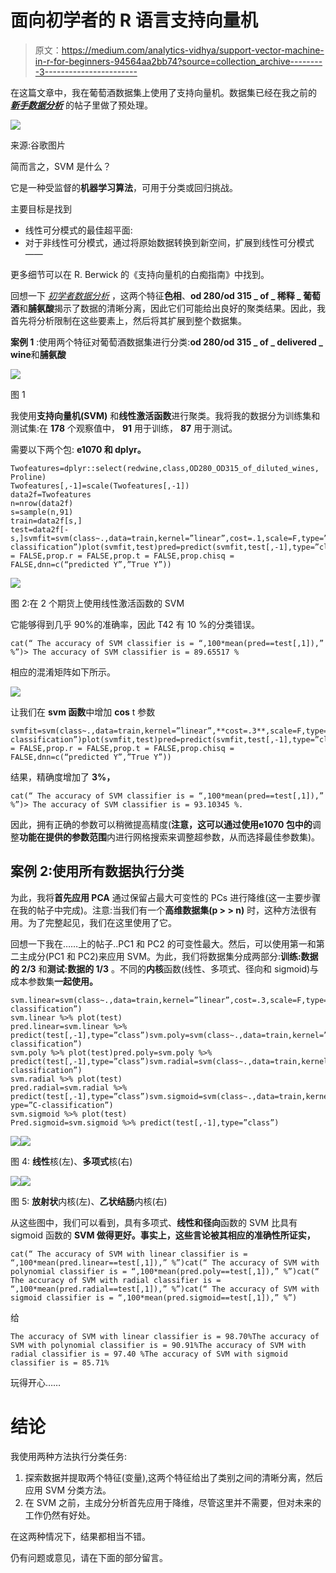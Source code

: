 # 面向初学者的 R 语言支持向量机

> 原文：<https://medium.com/analytics-vidhya/support-vector-machine-in-r-for-beginners-94564aa2bb74?source=collection_archive---------3----------------------->

在这篇文章中，我在葡萄酒数据集上使用了支持向量机。数据集已经在我之前的 [***新手数据分析***](/@dar.paharand/data-analysis-for-beginners-ff1a3d9389ae) 的帖子里做了预处理。

![](img/f6608df3a546836dff596a084c4a2439.png)

来源:谷歌图片

简而言之，SVM 是什么？

它是一种受监督的**机器学习算法**，可用于分类或回归挑战。

主要目标是找到

*   线性可分模式的最佳超平面:
*   对于非线性可分模式，通过将原始数据转换到新空间，扩展到线性可分模式——

更多细节可以在 R. Berwick 的《支持向量机的白痴指南》中找到。

回想一下 [*初学者数据分析*](/@dar.paharand/data-analysis-for-beginners-ff1a3d9389ae) ，这两个特征**色相**、**od 280/od 315 _ of _ 稀释 _ 葡萄酒**和**脯氨酸**揭示了数据的清晰分离，因此它们可能给出良好的聚类结果。因此，我首先将分析限制在这些要素上，然后将其扩展到整个数据集。

**案例 1** :使用两个特征对葡萄酒数据集进行分类:**od 280/od 315 _ of _ delivered _ wine**和**脯氨酸**

![](img/4fd0c710693ebd28c48fcf1b105444f0.png)

图 1

我使用**支持向量机(SVM)** 和**线性激活函数**进行聚类。我将我的数据分为训练集和测试集:在 **178** 个观察值中， **91** 用于训练， **87** 用于测试。

需要以下两个包: **e1070 和 dplyr。**

```
Twofeatures=dplyr::select(redwine,class,OD280_OD315_of_diluted_wines, Proline)
Twofeatures[,-1]=scale(Twofeatures[,-1]) 
data2f=Twofeatures
n=nrow(data2f)
s=sample(n,91)
train=data2f[s,]
test=data2f[-s,]svmfit=svm(class~.,data=train,kernel=”linear”,cost=.1,scale=F,type=”C-classification”)plot(svmfit,test)pred=predict(svmfit,test[,-1],type=”class”)CrossTable(pred,test[,1],prop.c = FALSE,prop.r = FALSE,prop.t = FALSE,prop.chisq = FALSE,dnn=c(“predicted Y”,”True Y”))
```

![](img/4cf25f4a43386d2e29806cfbd8891dd4.png)

图 2:在 2 个期货上使用线性激活函数的 SVM

它能够得到几乎 90%的准确率，因此 T42 有 10 %的分类错误。

```
cat(“ The accuracy of SVM classifier is = “,100*mean(pred==test[,1]),” %”)> The accuracy of SVM classifier is = 89.65517 %
```

相应的混淆矩阵如下所示。

![](img/0d9d3d129bccb57ddc01cf535230493c.png)

让我们在 **svm 函数**中增加 **cos** t 参数

```
svmfit=svm(class~.,data=train,kernel=”linear”,**cost=.3**,scale=F,type=”C-classification”)plot(svmfit,test)pred=predict(svmfit,test[,-1],type=”class”)CrossTable(pred,test[,1],prop.c = FALSE,prop.r = FALSE,prop.t = FALSE,prop.chisq = FALSE,dnn=c(“predicted Y”,”True Y”))
```

结果，精确度增加了 **3%，**

```
cat(“ The accuracy of SVM classifier is = “,100*mean(pred==test[,1]),” %”)> The accuracy of SVM classifier is = 93.10345 %. 
```

因此，拥有正确的参数可以稍微提高精度(**注意，这可以通过使用e1070 包中的**调整**功能在提供的参数范围**内进行网格搜索来调整超参数，从而选择最佳参数集)。

## 案例 2:使用所有数据执行分类

为此，我将**首先应用 PCA** 通过保留占最大可变性的 PCs 进行降维(这一主要步骤在我的帖子中完成)。注意:当我们有一个**高维数据集(p > > n)** 时，这种方法很有用。为了完整起见，我们在这里使用了它。

回想一下我在……上的帖子..PC1 和 PC2 的可变性最大。然后，可以使用第一和第二主成分(PC1 和 PC2)来应用 SVM。为此，我们将数据集分成两部分:**训练:数据的 2/3** 和**测试:数据的 1/3** 。不同的**内核**函数(线性、多项式、径向和 sigmoid)与成本参数集**一起使用。**

```
svm.linear=svm(class~.,data=train,kernel=”linear”,cost=.3,scale=F,type=”C-classification”)
svm.linear %>% plot(test)
pred.linear=svm.linear %>% predict(test[,-1],type=”class”)svm.poly=svm(class~.,data=train,kernel=”polynomial”,cost=.3,scale=F,type=”C-classification”)
svm.poly %>% plot(test)pred.poly=svm.poly %>% predict(test[,-1],type=”class”)svm.radial=svm(class~.,data=train,kernel=”radial”,cost=.3,scale=F,type=”C-classification”)
svm.radial %>% plot(test)
pred.radial=svm.radial %>% predict(test[,-1],type=”class”)svm.sigmoid=svm(class~.,data=train,kernel=”linear”,cost=.3,scale=F,t  ype=”C-classification”)
svm.sigmoid %>% plot(test)
Pred.sigmoid=svm.sigmoid %>% predict(test[,-1],type=”class”)
```

![](img/a9c1a4c45f30806ab6aafb546f32c365.png)![](img/ad4fb3e7c288c5c56a94b9136d5e1825.png)

图 4: **线性**核(左)、**多项式**核(右)

![](img/ef5caf79ba5cbca8b7ad71a8456d957f.png)![](img/512f8ce982f991fb6f9bf83aa821b98d.png)

图 5: **放射状**内核(左)、**乙状结肠**内核(右)

从这些图中，我们可以看到，具有多项式、**线性和径向**函数的 SVM 比具有 sigmoid 函数的 **SVM 做得更好。事实上，这些言论被其相应的准确性所证实，**

```
cat(“ The accuracy of SVM with linear classifier is = “,100*mean(pred.linear==test[,1]),” %”)cat(“ The accuracy of SVM with polynomial classifier is = “,100*mean(pred.poly==test[,1]),” %”)cat(“ The accuracy of SVM with radial classifier is = “,100*mean(pred.radial==test[,1]),” %”)cat(“ The accuracy of SVM with sigmoid classifier is = “,100*mean(pred.sigmoid==test[,1]),” %”)
```

给

```
The accuracy of SVM with linear classifier is = 98.70%The accuracy of SVM with polynomial classifier is = 90.91%The accuracy of SVM with radial classifier is = 97.40 %The accuracy of SVM with sigmoid classifier is = 85.71%
```

玩得开心……

# 结论

我使用两种方法执行分类任务:

1.  探索数据并提取两个特征(变量),这两个特征给出了类别之间的清晰分离，然后应用 SVM 分类方法。
2.  在 SVM 之前，主成分分析首先应用于降维，尽管这里并不需要，但对未来的工作仍然有好处。

在这两种情况下，结果都相当不错。

仍有问题或意见，请在下面的部分留言。